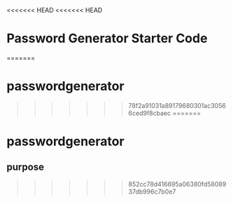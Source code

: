 <<<<<<< HEAD
<<<<<<< HEAD
# Password Generator Starter Code
=======
# passwordgenerator
>>>>>>> 78f2a91031a89179680301ac30566ced9f8cbaec
=======
# passwordgenerator
## purpose
>>>>>>> 852cc78d416695a06380fd5808937db996c7b0e7
